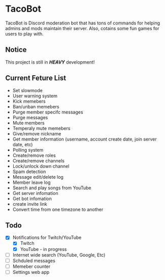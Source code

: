 # TacoBot

TacoBot is Discord moderation bot that has tons of commands for helping admins and mods maintain their server. Also, cotains some fun games for users to play with.

## Notice

This project is still in **_HEAVY_** development!

## Current Feture List

- Set slowmode
- User warning system
- Kick memebers
- Ban/unban memebers
- Purge member specifc messages
- Purge messages
- Mute members
- Temperaly mute memebers
- Give/remove nickname
- Get member information (username, account create date, join server date, etc)
- Polling system
- Create/remove roles
- Create/remove channels
- Lock/unlock down channel
- Spam detection
- Message edit/delete log
- Member leave log
- Search and play songs from YouTube
- Get server infomation
- Get bot infomation
- create invite link
- Convert time from one timezone to another

## Todo

- [x] Notifications for Twitch/YouTube
  - [x] Twitch
  - [x] YouTube - in progress
- [ ] Internet wide search (YouTube, Google, Etc)
- [ ] Schduled messages
- [ ] Memeber counter
- [ ] Settings web app
